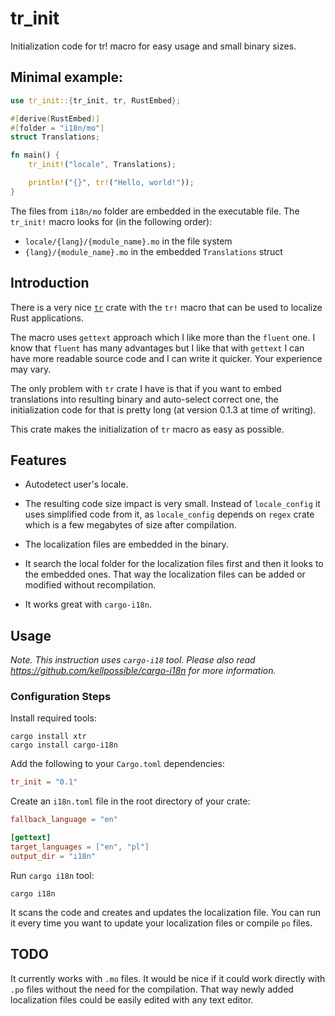 # tr_init

Initialization code for tr! macro for easy usage and small binary sizes.

## Minimal example:

```rust
use tr_init::{tr_init, tr, RustEmbed};

#[derive(RustEmbed)]
#[folder = "i18n/mo"]
struct Translations;

fn main() {
    tr_init!("locale", Translations);

    println!("{}", tr!("Hello, world!"));
}
```

The files from `i18n/mo` folder are embedded in the executable file. The `tr_init!` macro looks for (in the following order):
- `locale/{lang}/{module_name}.mo` in the file system
- `{lang}/{module_name}.mo` in the embedded `Translations` struct  

## Introduction

There is a very nice [`tr`](https://crates.io/crates/tr) crate with the `tr!` macro that can be used to localize Rust applications.

The macro uses `gettext` approach which I like more than the `fluent` one. I know that `fluent` has many advantages but I like that with `gettext` I can have more readable source code and I can write it quicker. Your experience may vary.

The only problem with `tr` crate I have is that if you want to embed translations into resulting binary and auto-select correct one, the initialization code for that is pretty long (at version 0.1.3 at time of writing).

This crate makes the initialization of `tr` macro as easy as possible.

## Features

- Autodetect user's locale.

- The resulting code size impact is very small. Instead of `locale_config` it uses simplified code from it, as `locale_config` depends on `regex` crate which is a few megabytes of size after compilation.

- The localization files are embedded in the binary.

- It search the local folder for the localization files first and then it looks to the embedded ones. That way the localization files can be added or modified without recompilation.

- It works great with `cargo-i18n`.

## Usage

_Note. This instruction uses `cargo-i18` tool. Please also read https://github.com/kellpossible/cargo-i18n for more information._ 

### Configuration Steps

Install required tools:

```shell script
cargo install xtr
cargo install cargo-i18n
```

Add the following to your `Cargo.toml` dependencies:

```toml
tr_init = "0.1"
```

Create an `i18n.toml` file in the root directory of your crate:
 
 ```toml
fallback_language = "en"

[gettext]
target_languages = ["en", "pl"]
output_dir = "i18n"
```
 
Run `cargo i18n` tool:

```shell script
cargo i18n
``` 

It scans the code and creates and updates the localization file. You can run it every time you want to update your localization files or compile `po` files.

## TODO

It currently works with `.mo` files. It would be nice if it could work directly with `.po` files without the need for the compilation. That way newly added localization files could be easily edited with any text editor.  
